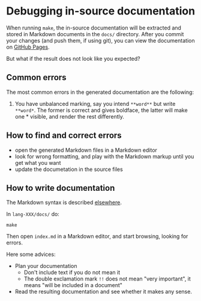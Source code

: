# Debugging in-source documentation

When running `make`, the in-source documentation will be extracted and stored in Markdown documents in the `docs/` directory. After you commit your changes (and push them, if using git), you can view the documentation on [GitHub Pages](LanguageModels.md).

But what if the result does not look like you expected?

## Common errors
The most common errors in the generated documentation are the following:

1. You have unbalanced marking, say you intend 
  `**word**` but write `**word*`.
  The former is correct and gives boldface, the latter
  will make one * visible, and render the rest differently.

## How to find and correct errors

- open the generated Markdown files in a Markdown editor
- look for wrong formatting, and play with the Markdown markup until you get what you want
- update the documetation in the source files

## How to write documentation

The Markdown syntax is described [elsewhere](https://www.markdownguide.org/cheat-sheet/).

In `lang-XXX/docs/` do:

```
make
```

Then open `index.md` in a Markdown editor, and start browsing, looking for errors.

Here some advices:

* Plan your documentation
    * Don't include text if you do not mean it
    * The double exclamation mark `!!` does not mean "very important", 
   it means "will be included in a document"
* Read the resulting documentation and see whether it makes any sense.
